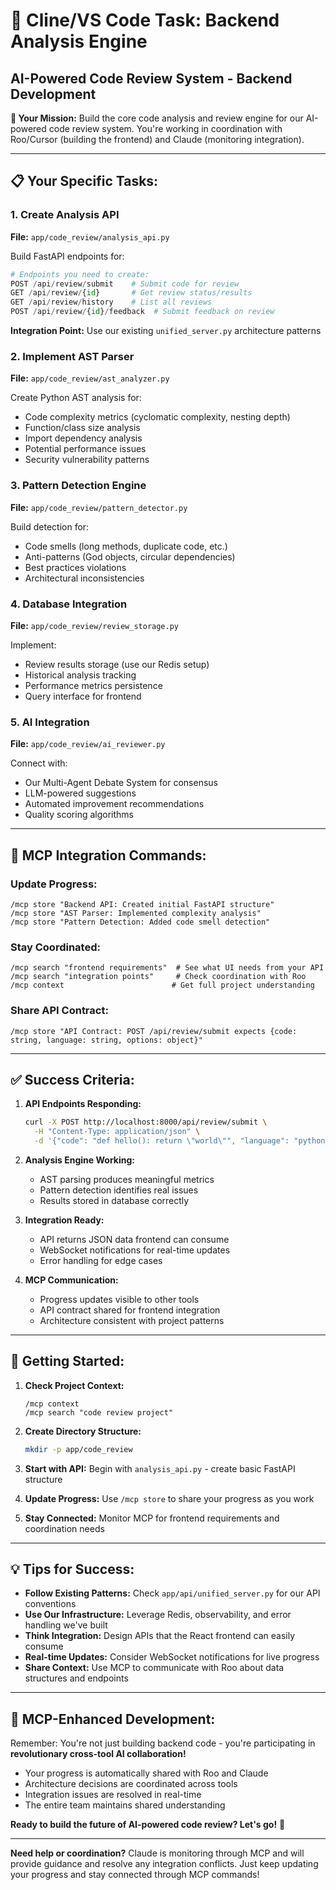 # 🔧 Cline/VS Code Task: Backend Analysis Engine
## AI-Powered Code Review System - Backend Development

**🎯 Your Mission:** Build the core code analysis and review engine for our AI-powered code review system. You're working in coordination with Roo/Cursor (building the frontend) and Claude (monitoring integration).

---

## 📋 **Your Specific Tasks:**

### **1. Create Analysis API** 
**File:** `app/code_review/analysis_api.py`

Build FastAPI endpoints for:
```python
# Endpoints you need to create:
POST /api/review/submit    # Submit code for review
GET /api/review/{id}       # Get review status/results  
GET /api/review/history    # List all reviews
POST /api/review/{id}/feedback  # Submit feedback on review
```

**Integration Point:** Use our existing `unified_server.py` architecture patterns

### **2. Implement AST Parser**
**File:** `app/code_review/ast_analyzer.py`

Create Python AST analysis for:
- Code complexity metrics (cyclomatic complexity, nesting depth)
- Function/class size analysis
- Import dependency analysis
- Potential performance issues
- Security vulnerability patterns

### **3. Pattern Detection Engine**
**File:** `app/code_review/pattern_detector.py`

Build detection for:
- Code smells (long methods, duplicate code, etc.)
- Anti-patterns (God objects, circular dependencies)
- Best practices violations
- Architectural inconsistencies

### **4. Database Integration**
**File:** `app/code_review/review_storage.py`

Implement:
- Review results storage (use our Redis setup)
- Historical analysis tracking
- Performance metrics persistence
- Query interface for frontend

### **5. AI Integration**
**File:** `app/code_review/ai_reviewer.py`

Connect with:
- Our Multi-Agent Debate System for consensus
- LLM-powered suggestions
- Automated improvement recommendations
- Quality scoring algorithms

---

## 🔗 **MCP Integration Commands:**

### **Update Progress:**
```
/mcp store "Backend API: Created initial FastAPI structure"
/mcp store "AST Parser: Implemented complexity analysis"
/mcp store "Pattern Detection: Added code smell detection"
```

### **Stay Coordinated:**
```
/mcp search "frontend requirements"  # See what UI needs from your API
/mcp search "integration points"     # Check coordination with Roo
/mcp context                        # Get full project understanding
```

### **Share API Contract:**
```
/mcp store "API Contract: POST /api/review/submit expects {code: string, language: string, options: object}"
```

---

## ✅ **Success Criteria:**

1. **API Endpoints Responding:**
   ```bash
   curl -X POST http://localhost:8000/api/review/submit \
     -H "Content-Type: application/json" \
     -d '{"code": "def hello(): return \"world\"", "language": "python"}'
   ```

2. **Analysis Engine Working:**
   - AST parsing produces meaningful metrics
   - Pattern detection identifies real issues
   - Results stored in database correctly

3. **Integration Ready:**
   - API returns JSON data frontend can consume
   - WebSocket notifications for real-time updates
   - Error handling for edge cases

4. **MCP Communication:**
   - Progress updates visible to other tools
   - API contract shared for frontend integration
   - Architecture consistent with project patterns

---

## 🚀 **Getting Started:**

1. **Check Project Context:**
   ```
   /mcp context
   /mcp search "code review project"
   ```

2. **Create Directory Structure:**
   ```bash
   mkdir -p app/code_review
   ```

3. **Start with API:**
   Begin with `analysis_api.py` - create basic FastAPI structure

4. **Update Progress:**
   Use `/mcp store` to share your progress as you work

5. **Stay Connected:**
   Monitor MCP for frontend requirements and coordination needs

---

## 💡 **Tips for Success:**

- **Follow Existing Patterns:** Check `app/api/unified_server.py` for our API conventions
- **Use Our Infrastructure:** Leverage Redis, observability, and error handling we've built
- **Think Integration:** Design APIs that the React frontend can easily consume
- **Real-time Updates:** Consider WebSocket notifications for live progress
- **Share Context:** Use MCP to communicate with Roo about data structures and endpoints

---

## 🤖 **MCP-Enhanced Development:**

Remember: You're not just building backend code - you're participating in **revolutionary cross-tool AI collaboration!** 

- Your progress is automatically shared with Roo and Claude
- Architecture decisions are coordinated across tools
- Integration issues are resolved in real-time
- The entire team maintains shared understanding

**Ready to build the future of AI-powered code review? Let's go!** 🚀

---

**Need help or coordination?** Claude is monitoring through MCP and will provide guidance and resolve any integration conflicts. Just keep updating your progress and stay connected through MCP commands!